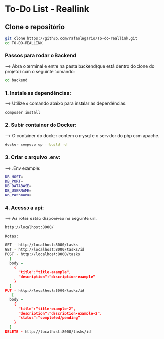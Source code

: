 # To-Do List - Reallink

## Clone o repositório

```bash
git clone https://github.com/rafaolegario/To-do-reallink.git
cd TO-DO-REALLINK
```

### Passos para rodar o Backend

--> Abra o terminal e entre na pasta backend(que está dentro do clone do projeto) com o seguinte comando:

```bash
cd backend
```
### 1. Instale as dependências:

--> Utilize o comando abaixo para instalar as dependências. 

```bash
composer install
```
### 2. Subir container do Docker:

--> O container do docker contem o mysql e o servidor do php com apache.

```bash
docker compose up --build -d
```

### 3. Criar o arquivo .env:

--> .Env example:

```bash
DB_HOST=
DB_PORT=
DB_DATABASE=
DB_USERNAME=
DB_PASSWORD=
```

### 4. Acesso a api:

--> As rotas estão disponives na seguinte url:


```bash
http://localhost:8000/

Rotas:

GET - http://localhost:8000/tasks
GET - http://localhost:8000/tasks/id
POST - http://localhost:8000/tasks 
  [
  body = 
    {
      "title":"title-example",
      "description":"description-example"
    }
  ]
PUT - http://localhost:8000/tasks/id
   [
  body = 
    {
      "title":"title-example-2",
      "description":"description-example-2",
      "status":"completed/pending"
    }
  ]
DELETE - http://localhost:8000/tasks/id

```